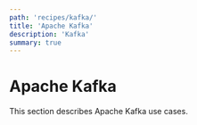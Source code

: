 ```yaml
---
path: 'recipes/kafka/'
title: 'Apache Kafka'
description: 'Kafka'
summary: true
---
```


# Apache Kafka

This section describes Apache Kafka use cases.
